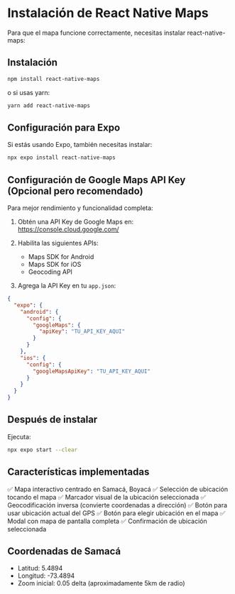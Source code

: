 # Instalación de React Native Maps

Para que el mapa funcione correctamente, necesitas instalar react-native-maps:

## Instalación

```bash
npm install react-native-maps
```

o si usas yarn:

```bash
yarn add react-native-maps
```

## Configuración para Expo

Si estás usando Expo, también necesitas instalar:

```bash
npx expo install react-native-maps
```

## Configuración de Google Maps API Key (Opcional pero recomendado)

Para mejor rendimiento y funcionalidad completa:

1. Obtén una API Key de Google Maps en: https://console.cloud.google.com/
2. Habilita las siguientes APIs:
   - Maps SDK for Android
   - Maps SDK for iOS
   - Geocoding API

3. Agrega la API Key en tu `app.json`:

```json
{
  "expo": {
    "android": {
      "config": {
        "googleMaps": {
          "apiKey": "TU_API_KEY_AQUI"
        }
      }
    },
    "ios": {
      "config": {
        "googleMapsApiKey": "TU_API_KEY_AQUI"
      }
    }
  }
}
```

## Después de instalar

Ejecuta:

```bash
npx expo start --clear
```

## Características implementadas

✅ Mapa interactivo centrado en Samacá, Boyacá
✅ Selección de ubicación tocando el mapa
✅ Marcador visual de la ubicación seleccionada
✅ Geocodificación inversa (convierte coordenadas a dirección)
✅ Botón para usar ubicación actual del GPS
✅ Botón para elegir ubicación en el mapa
✅ Modal con mapa de pantalla completa
✅ Confirmación de ubicación seleccionada

## Coordenadas de Samacá

- Latitud: 5.4894
- Longitud: -73.4894
- Zoom inicial: 0.05 delta (aproximadamente 5km de radio)
